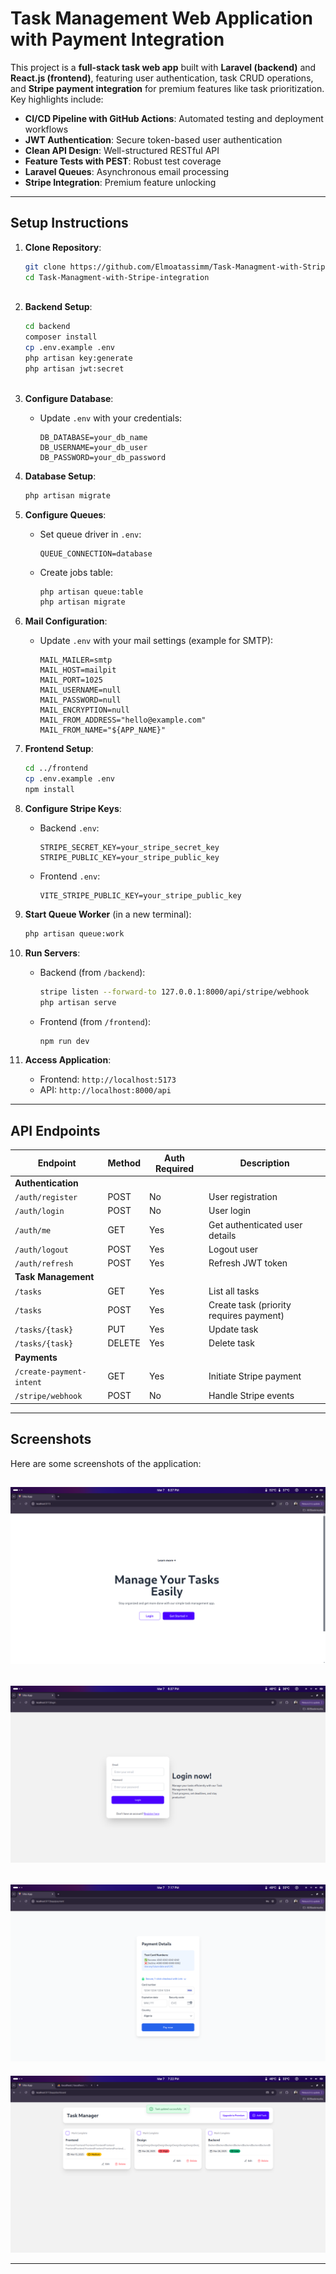 
# Task Management Web Application with Payment Integration

This project is a **full-stack task web app** built with **Laravel (backend)** and **React.js (frontend)**, featuring user authentication, task CRUD operations, and **Stripe payment integration** for premium features like task prioritization. Key highlights include:

- **CI/CD Pipeline with GitHub Actions**: Automated testing and deployment workflows  
- **JWT Authentication**: Secure token-based user authentication  
- **Clean API Design**: Well-structured RESTful API  
- **Feature Tests with PEST**: Robust test coverage  
- **Laravel Queues**: Asynchronous email processing  
- **Stripe Integration**: Premium feature unlocking  

---

## Setup Instructions

1. **Clone Repository**:
   ```bash
   git clone https://github.com/Elmoatassimm/Task-Managment-with-Stripe-integration.git
   cd Task-Managment-with-Stripe-integration
  

2. **Backend Setup**:
   ```bash
   cd backend
   composer install
   cp .env.example .env
   php artisan key:generate
   php artisan jwt:secret

   

3. **Configure Database**:
   - Update `.env` with your credentials:
     ```env
     DB_DATABASE=your_db_name
     DB_USERNAME=your_db_user
     DB_PASSWORD=your_db_password
     ```

4. **Database Setup**:
   ```bash
   php artisan migrate
   ```

5. **Configure Queues**:
   - Set queue driver in `.env`:
     ```env
     QUEUE_CONNECTION=database
     ```
   - Create jobs table:
     ```bash
     php artisan queue:table
     php artisan migrate
     ```

6. **Mail Configuration**:
   - Update `.env` with your mail settings (example for SMTP):
     ```env
     MAIL_MAILER=smtp
     MAIL_HOST=mailpit
     MAIL_PORT=1025
     MAIL_USERNAME=null
     MAIL_PASSWORD=null
     MAIL_ENCRYPTION=null
     MAIL_FROM_ADDRESS="hello@example.com"
     MAIL_FROM_NAME="${APP_NAME}"
     ```
   


7. **Frontend Setup**:
   ```bash
   cd ../frontend
   cp .env.example .env
   npm install
   ```

8. **Configure Stripe Keys**:
   - Backend `.env`:
     ```env
     STRIPE_SECRET_KEY=your_stripe_secret_key
     STRIPE_PUBLIC_KEY=your_stripe_public_key
     ```
   - Frontend `.env`:
     ```env
     VITE_STRIPE_PUBLIC_KEY=your_stripe_public_key
     ```

9. **Start Queue Worker** (in a new terminal):
   ```bash
   php artisan queue:work
   ```


10. **Run Servers**:
    - Backend (from `/backend`):
      ```bash
      stripe listen --forward-to 127.0.0.1:8000/api/stripe/webhook
      php artisan serve
      ```
    - Frontend (from `/frontend`):
      ```bash
      npm run dev
      ```

11. **Access Application**:
    - Frontend: `http://localhost:5173`
    - API: `http://localhost:8000/api`

---

## API Endpoints

| Endpoint                 | Method | Auth Required | Description                               |
|--------------------------|--------|---------------|-------------------------------------------|
| **Authentication**       |        |               |                                           |
| `/auth/register`         | POST   | No            | User registration                         |
| `/auth/login`            | POST   | No            | User login                                |
| `/auth/me`               | GET    | Yes           | Get authenticated user details            |
| `/auth/logout`           | POST   | Yes           | Logout user                               |
| `/auth/refresh`          | POST   | Yes           | Refresh JWT token                         |
| **Task Management**      |        |               |                                           |
| `/tasks`                 | GET    | Yes           | List all tasks                            |
| `/tasks`                 | POST   | Yes           | Create task (priority requires payment)   |
| `/tasks/{task}`          | PUT    | Yes           | Update task                               |
| `/tasks/{task}`          | DELETE | Yes           | Delete task                               |
| **Payments**             |        |               |                                           |
| `/create-payment-intent` | GET    | Yes           | Initiate Stripe payment                   |
| `/stripe/webhook`        | POST   | No            | Handle Stripe events                      |

---
## Screenshots
Here are some screenshots of the application:

![Screenshot 1](scrr/sc1.png)
---
![Screenshot 2](scrr/sc2.png)
---
![Screenshot 3](scrr/sc3.png)
---
![Screenshot 4](scrr/sc4.png)

---